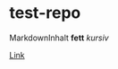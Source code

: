 # test-repo

MarkdownInhalt **fett** *kursiv*

[Link](https://ox.hdm-stuttgart.de/appsuite/#!!&app=io.ox/mail&folder=default0/INBOX)
